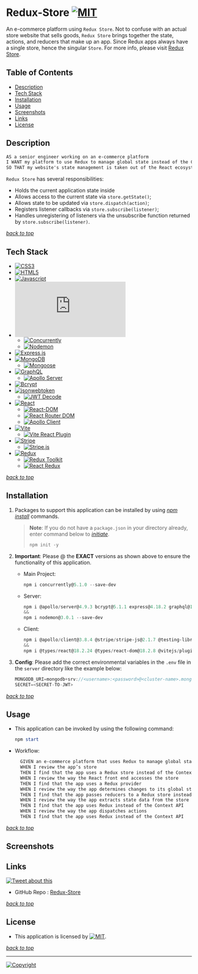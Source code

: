 # Redux-Store [![MIT](https://img.shields.io/static/v1.svg?label=📃%20License&message=MIT&color=important)](./LICENSE)

An e-commerce platform using `Redux Store`. Not to confuse with an actual store website that sells goods, `Redux Store` brings together the state, actions, and reducers that make up an app. Since Redux apps always have a single store, hence the singular `Store`. For more info, please visit [Redux Store](https://redux.js.org/tutorials/fundamentals/part-4-store).

## Table of Contents

- [Description](#description)
- [Tech Stack](#tech-stack)
- [Installation](#installation)
- [Usage](#usage)
- [Screenshots](#screenshots)
- [Links](#links)
- [License](#license)

## Description

```md
AS a senior engineer working on an e-commerce platform
I WANT my platform to use Redux to manage global state instead of the Context API
SO THAT my website's state management is taken out of the React ecosystem
```

`Redux Store` has several responsibilities:

- Holds the current application state inside
- Allows access to the current state via `store.getState()`;
- Allows state to be updated via `store.dispatch(action)`;
- Registers listener callbacks via `store.subscribe(listener)`;
- Handles unregistering of listeners via the unsubscribe function returned by `store.subscribe(listener)`.

[_back to top_](#table-of-contents)

## Tech Stack

- [![CSS3](https://img.shields.io/badge/CSS3-gray?logo=css3)](https://developer.mozilla.org/en-US/docs/Web/CSS)
- [![HTML5](https://img.shields.io/badge/HTML5-gray?logo=html5)](https://developer.mozilla.org/en-US/docs/Web/Guide/HTML/HTML5)
- [![Javascript](https://img.shields.io/badge/JavaScript-ES6+-yellow?logo=javascript)](https://developer.mozilla.org/en-US/docs/Web/JavaScript)
- [![Node.js](https://img.shields.io/badge/Node.js®-latest-blue?logo=node.js)](https://nodejs.org/en/)
  - [![Concurrently](https://img.shields.io/badge/Concurrently-5.1.0-blue?logo=npm)](https://www.npmjs.com/package/concurrently)
  - [![Nodemon](https://img.shields.io/badge/Nodemon-3.0.1-blue?logo=nodemon)](https://www.npmjs.com/package/nodemon)
- [![Express.js](https://img.shields.io/badge/Express.js-4.18.2-green?logo=express)](https://expressjs.com/)
- [![MongoDB](https://img.shields.io/badge/MongoDB-latest-green?logo=mongodb)](https://www.mongodb.com/)
  - [![Mongoose](https://img.shields.io/badge/Mongoose-7.5.3-green?logo=mongoose)](https://mongoosejs.com/)
- [![GraphQL](https://img.shields.io/badge/GraphQL-gray?logo=graphql)](https://graphql.org/)
  - [![Apollo Server](https://img.shields.io/badge/Apollo%20Server-4.9.3-blue?logo=apollo-graphql)](https://www.apollographql.com/docs/apollo-server/)
- [![Bcrypt](https://img.shields.io/badge/Bcrypt-5.1.1-orange?logo=npm)](https://www.npmjs.com/package/bcrypt)
- [![jsonwebtoken](https://img.shields.io/badge/jsonwebtoken-9.0.2-green?logo=npm)](https://www.npmjs.com/package/jsonwebtoken)
  - [![JWT Decode](https://img.shields.io/badge/JWT%20Decode-3.1.2-green?logo=npm)](https://www.npmjs.com/package/jwt-decode)
- [![React](https://img.shields.io/badge/React-18.2.0-blue?logo=react)](https://reactjs.org/)
  - [![React-DOM](https://img.shields.io/badge/React--DOM-18.2.0-lightblue?logo=react)](https://reactjs.org/)
  - [![React Router DOM](https://img.shields.io/badge/React%20Router%20DOM-6.16.0-purple?logo=react-router)](https://reactrouter.com/)
  - [![Apollo Client](https://img.shields.io/badge/Apollo%20Client-3.8.4-blue?logo=apollo-graphql)](https://www.apollographql.com/docs/react/)
- [![Vite](https://img.shields.io/badge/Vite-4.4.9-blue?logo=vite)](https://vitejs.dev/)
  - [![Vite React Plugin](https://img.shields.io/badge/Vite%20React%20Plugin-4.1.0-lightblue?logo=vite)](https://vitejs.dev/)
- [![Stripe](https://img.shields.io/badge/Stripe-13.8.0-blue?logo=stripe)](https://stripe.com/)
  - [![Stripe.js](https://img.shields.io/badge/Stripe.js-2.1.7-blue?logo=stripe)](https://stripe.com/docs/js)
- [![Redux](https://img.shields.io/badge/Redux-4.2.1-purple?logo=redux)](https://redux.js.org/)
  - [![Redux Toolkit](https://img.shields.io/badge/Redux%20Toolkit-1.9.6-purple?logo=redux)](https://redux-toolkit.js.org/)
  - [![React Redux](https://img.shields.io/badge/React%20Redux-8.1.3-purple?logo=redux)](https://react-redux.js.org/)

[_back to top_](#table-of-contents)

## Installation

1. Packages to support this application can be installed by using [_npm install_](https://docs.npmjs.com/cli/v9/commands/npm-install) commands.

   > **Note**: If you do not have a `package.json` in your directory already, enter command below to [_initiate_](https://docs.npmjs.com/cli/v9/commands/npm-init).
   >
   > ```powershell
   > npm init -y
   > ```

2. **Important**: Please @ the **EXACT** versions as shown above to ensure the functionality of this application.

   - Main Project:

     ```powershell
     npm i concurrently@5.1.0 --save-dev
     ```

   - Server:

     ```powershell
     npm i @apollo/server@4.9.3 bcrypt@5.1.1 express@4.18.2 graphql@16.8.1 jsonwebtoken@9.0.2 mongoose@7.5.3 stripe@13.8.0
     &&
     npm i nodemon@3.0.1 --save-dev
     ```

   - Client:

     ```powershell
     npm i @apollo/client@3.8.4 @stripe/stripe-js@2.1.7 @testing-library/react@14.0.0 graphql@16.8.1 happy-dom@12.6.0 jwt-decode@3.1.2 react@18.2.0 react-dom@18.2.0 react-router-dom@6.16.0 vitest@0.34.6 @reduxjs/toolkit@1.9.6 react-redux@8.1.3
     &&
     npm i @types/react@18.2.24 @types/react-dom@18.2.8 @vitejs/plugin-react@4.1.0 eslint@8.50.0 eslint-plugin-react@7.33.2 eslint-plugin-react-hooks@4.6.0 eslint-plugin-react-refresh@0.4.3 vite@4.4.9 --save-dev
     ```

3. **Config**: Please add the correct environmental variables in the `.env` file in the `server` directory like the example below:

   ```javascript
   MONGODB_URI=mongodb+srv://<username>:<password>@<cluster-name>.mongodb.net/<collection-name>
   SECRET=<SECRET-TO-JWT>
   ```

[_back to top_](#table-of-contents)

## Usage

- This application can be invoked by using the following command:

    ```powershell
    npm start
    ```

- Workflow:

  ```md
    GIVEN an e-commerce platform that uses Redux to manage global state
    WHEN I review the app’s store
    THEN I find that the app uses a Redux store instead of the Context API
    WHEN I review the way the React front end accesses the store
    THEN I find that the app uses a Redux provider
    WHEN I review the way the app determines changes to its global state
    THEN I find that the app passes reducers to a Redux store instead of using the Context API
    WHEN I review the way the app extracts state data from the store
    THEN I find that the app uses Redux instead of the Context API
    WHEN I review the way the app dispatches actions
    THEN I find that the app uses Redux instead of the Context API
  ```

[_back to top_](#table-of-contents)

## Screenshots

<!-- ![Screenshot](./Screenshot.png) -->

## Links

[![Tweet about this](https://img.shields.io/static/v1.svg?label=Tweet%20about%20this&message=🎵&color=blue&logo=twitter&style=social)](https://twitter.com/intent/tweet?text=Check%20out%20this%20Redux%20Store%20App%20on%20GitHub:%20https://github.com/Ronin1702/Redux-Store)

- GitHub Repo : [Redux-Store](https://github.com/Ronin1702/Book-Search-Engine)
<!-- - HeroKu Deployed Link : [Redux-Store](https://redux-store.herokuapp.com/) -->

[_back to top_](#table-of-contents)

## License

- This application is licensed by [![MIT](https://img.shields.io/static/v1.svg?label=📃%20License&message=MIT&color=important)](./LICENSE).

[_back to top_](#table-of-contents)

---

[![Copyright](https://img.shields.io/static/v1.svg?label=Redux%20Store%20©️%20&message=%202023%20Kai%20Chen&labelColor=informational&color=033450)](https://kaichen.biz)
